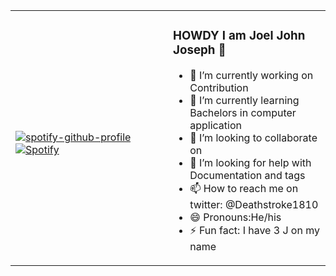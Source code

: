 <table width="100%"> 
  <tr>
  <td width="50%">
      
&nbsp; <br> 
    [![spotify-github-profile](https://spotify-github-profile.vercel.app/api/view?uid=31de5agmmee5t4x7noztgj3u3tce&cover_image=true&theme=default)](https://github.com/JoelJJoseph/JoelJJoseph)
&nbsp; <br> [![Spotify](https://novatorem.vercel.app/api/spotify)](https://open.spotify.com/user/omnitenebris)
    
   
    
   

  </td>
  <td width="50%">



### HOWDY I am Joel John Joseph 👋
- 🔭 I’m currently working on Contribution
- 🌱 I’m currently learning Bachelors in computer application
- 👯 I’m looking to collaborate on 
- 🤔 I’m looking for help with Documentation and tags
- 📫 How to reach me on twitter: @Deathstroke1810
- 😄 Pronouns:He/his
- ⚡ Fun fact: I have 3 J on my name



